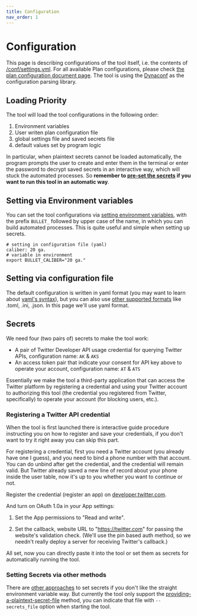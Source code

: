 ```yaml
---
title: Configuration
nav_order: 1
---
```


# Configuration

This page is describing configurations of the tool itself, i.e. the contents of [/conf/settings.yml](/conf/settings.yml).
For all available Plan configurations, please check [the plan configuration document page](plan-configuration.md).
The tool is using the [Dynaconf](https://www.dynaconf.com/) as the configuration parsing library.

## Loading Priority

The tool will load the tool configurations in the following order:

1. Environment variables
2. User writen plan configuration file
3. global settings file and saved secrets file
4. default values set by program logic

In particular, when plaintext secrets cannot be loaded automatically, the program prompts the user to create and enter them in the terminal or enter the password to decrypt saved secrets in an interactive way, which will stuck the automated processes. So **remember to [pre-set the secrets](#setting-secrets-via-other-methods) if you want to run this tool in an automatic way**.

## Setting via Environment variables

You can set the tool configurations via [setting environment variables](https://www.dynaconf.com/envvars/), with the prefix `BULLET_` followed by upper case of the name, in which you can build automated processes. This is quite useful and simple when setting up secrets.

```text
# setting in configuration file (yaml)
caliber: 20 ga.
# variable in environment
export BULLET_CALIBER="20 ga."
```

## Setting via configuration file

The default configuration is written in yaml format (you may want to learn about [yaml's syntax](https://yaml.org/)), but you can also use [other supported formats](https://www.dynaconf.com/settings_files/#supported-formats) like .toml, .ini, .json. In this page we'll use yaml format.

## Secrets

We need four (two pairs of) secrets to make the tool work:

* A pair of Twitter Developer API usage credential for querying Twitter APIs, configuration name: `AK` & `AKS`
* An access token pair that indicate your consent for API key above to operate your account, configuration name: `AT` & `ATS`

Essentially we make the tool a third-party application that can access the Twitter platform by registering a credential and using your Twitter account to authorizing this tool (the credential you registered from Twitter, specifically) to operate your account (for blocking users, etc.).

### Registering a Twitter API credential

When the tool is first launched there is interactive guide procedure instructing you on how to register and save your credentials, if you don't want to try it right away you can skip this part.

For registering a credential, first you need a Twitter account (you already have one I guess), and you need to bind a phone number with that account. You can do unbind after get the credential, and the credential will remain valid. But Twitter already saved a new line of record about your phone inside the user table, now it's up to you whether you want to continue or not.

Register the credential (register an app) on [developer.twitter.com](https://developer.twitter.com/en).

And turn on OAuth 1.0a in your App settings:

1. Set the App permissions to "Read and write".

2. Set the callback, website URL to "https://twitter.com" for passing
   the website's validation check.
   (We'll use the pin based auth method, so we needn't really deploy a server for
   receiving Twitter's callback.)

All set, now you can directly paste it into the tool or set them as secrets for automatically running the tool.

### Setting Secrets via other methods

There are [other approaches](https://www.dynaconf.com/secrets/) to set secrets if you don't like the straight environment variable way. But currently the tool only support the [providing-a-plaintext-secret-file](https://www.dynaconf.com/secrets/#additional-secrets-file-for-ci-jenkins-etc) method, you can indicate that file with `--secrets_file` option when starting the tool.
